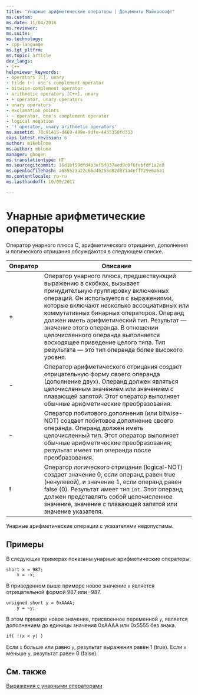 ```yaml
---
title: "Унарные арифметические операторы | Документы Майкрософт"
ms.custom: 
ms.date: 11/04/2016
ms.reviewer: 
ms.suite: 
ms.technology:
- cpp-language
ms.tgt_pltfrm: 
ms.topic: article
dev_langs:
- C++
helpviewer_keywords:
- operators [C], unary
- tilde (~) one's complement operator
- bitwise-complement operator
- arithmetic operators [C++], unary
- + operator, unary operators
- unary operators
- exclamation points
- ~ operator, one's complement operator
- logical negation
- '! operator, unary arithmetic operators'
ms.assetid: 78c91415-d469-499e-9dfe-4435350fd333
caps.latest.revision: 6
author: mikeblome
ms.author: mblome
manager: ghogen
ms.translationtype: HT
ms.sourcegitcommit: 16d1bf59dfd4b3ef5f037aed9c0f6febfdf1a2e8
ms.openlocfilehash: a655523a22c66d4b255d82d071a4efff29e6a6a1
ms.contentlocale: ru-ru
ms.lasthandoff: 10/09/2017

---
```

# <a name="unary-arithmetic-operators"></a>Унарные арифметические операторы
Оператор унарного плюса C, арифметического отрицания, дополнения и логического отрицания обсуждаются в следующем списке.  
  
|Оператор|Описание|  
|--------------|-----------------|  
|**+**|Оператор унарного плюса, предшествующий выражению в скобках, вызывает принудительную группировку включенных операций. Он используется с выражениями, которые включают несколько ассоциативных или коммутативных бинарных операторов. Операнд должен иметь арифметический тип. Результат — значение этого операнда. В отношении целочисленного операнда выполняется восходящее приведение целого типа. Тип результата — это тип операнда более высокого уровня.|  
|**-**|Оператор арифметического отрицания создает отрицательную форму своего операнда (дополнение двух). Операнд должен являться целочисленным значением или значением с плавающей запятой. Этот оператор выполняет обычные арифметические преобразования.|  
|`~`|Оператор побитового дополнения (или bitwise-NOT) создает побитовое дополнение своего операнда. Операнд должен иметь целочисленный тип. Этот оператор выполняет обычные арифметические преобразования; результат имеет тип операнда после преобразования.|  
|**!**|Оператор логического отрицания (logical-NOT) создает значение 0, если операнд равен true (ненулевой), и значение 1, если операнд равен false (0). Результат имеет тип `int`. Этот операнд должен представлять собой целочисленное значение, значение с плавающей запятой или значение указателя.|  
  
 Унарные арифметические операции с указателями недопустимы.  
  
## <a name="examples"></a>Примеры  
 В следующих примерах показаны унарные арифметические операторы:  
  
```  
short x = 987;  
    x = -x;  
```  
  
 В приведенном выше примере новое значение `x` является отрицательной формой 987 или –987.  
  
```  
unsigned short y = 0xAAAA;  
    y = ~y;  
```  
  
 В этом примере новое значение, присвоенное переменной `y`, является дополнением до единицы значения 0xAAAA или 0x5555 без знака.  
  
```  
if( !(x < y) )  
```  
  
 Если `x` больше или равно `y`, результат выражения равен 1 (true). Если `x` меньше `y`, результат равен 0 (false).  
  
## <a name="see-also"></a>См. также  
 [Выражения с унарными операторами](../cpp/expressions-with-unary-operators.md)
